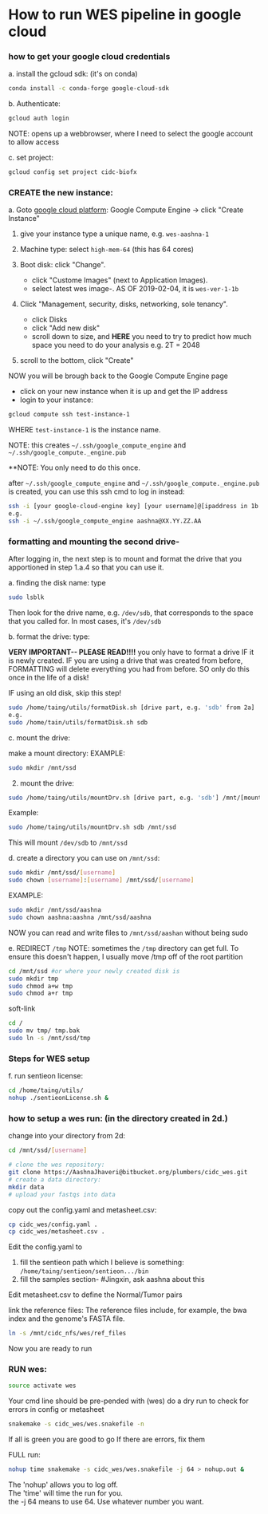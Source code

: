 
# How to run WES pipeline in google cloud


### how to get your google cloud credentials
   a. install the gcloud sdk: (it's on conda)
   
   ```bash
   conda install -c conda-forge google-cloud-sdk
   ```

   b. Authenticate:

   ```bash
   gcloud auth login
   ```

   NOTE: opens up a webbrowser, where I need to select the google account to allow access
   
   c. set project:

   ```bash
   gcloud config set project cidc-biofx
   ```



###  CREATE the new instance:

a. Goto [google cloud platform](https://console.cloud.google.com/): Google Compute Engine -> click "Create Instance"

1. give your instance type a unique name, e.g. `wes-aashna-1`

2. Machine type: select `high-mem-64`  (this has 64 cores)

3. Boot disk: click "Change". 
      - click "Custome Images" (next to Application Images).
      - select latest wes image-. AS OF 2019-02-04, it is `wes-ver-1-1b`
      
4. Click "Management, security, disks, networking, sole tenancy".
      - click Disks
      - click "Add new disk"
      - scroll down to size, and **HERE** you need to try to predict
      how much space you need to do your analysis e.g. 2T = 2048 

5. scroll to the bottom, click "Create"
      
NOW you will be brough back to the Google Compute Engine page

   - click on your new instance when it is up and get the IP address
   - login to your instance:

```bash
gcloud compute ssh test-instance-1
```

WHERE `test-instance-1` is the instance name.

NOTE: this creates `~/.ssh/google_compute_engine` and `~/.ssh/google_compute._engine.pub`
   
**NOTE: You only need to do this once.

after `~/.ssh/google_compute_engine` and `~/.ssh/google_compute._engine.pub` is created, you can use this ssh cmd to log in instead:
      
```bash
ssh -i [your google-cloud-engine key] [your username]@[ipaddress in 1b.]
e.g. 
ssh -i ~/.ssh/google_compute_engine aashna@XX.YY.ZZ.AA
```

###  formatting and mounting the second drive-

After logging in, the next step is to mount and format the drive that you apportioned in step 1.a.4 so that you can use it.

a. finding the disk name: type

```bash    
sudo lsblk
```

Then look for the drive name, e.g. `/dev/sdb`, that corresponds to the  space that you called for.  In most cases, it's `/dev/sdb`
      

b. format the drive: type:

**VERY IMPORTANT-- PLEASE READ!!!!**
you only have to format a drive IF it is newly created.  IF you are using a drive that was created from before, FORMATTING will delete everything you had from
before.  SO only do this once in the life of a disk!

IF using an old disk, skip this step!
      

```bash
sudo /home/taing/utils/formatDisk.sh [drive part, e.g. 'sdb' from 2a]
e.g.
sudo /home/tain/utils/formatDisk.sh sdb
```

c. mount the drive:

make a mount directory: 
EXAMPLE:

```bash
sudo mkdir /mnt/ssd
```


2. mount the drive:

```bash
sudo /home/taing/utils/mountDrv.sh [drive part, e.g. 'sdb'] /mnt/[mount point from above]
```

Example:

```bash
sudo /home/taing/utils/mountDrv.sh sdb /mnt/ssd 
```

This will mount `/dev/sdb` to `/mnt/ssd`

d. create a directory you can use on `/mnt/ssd`:

```bash
sudo mkdir /mnt/ssd/[username] 
sudo chown [username]:[username] /mnt/ssd/[username]
```

EXAMPLE:

```bash
sudo mkdir /mnt/ssd/aashna 
sudo chown aashna:aashna /mnt/ssd/aashna
```

NOW you can read and write files to `/mnt/ssd/aashan` without being sudo

e. REDIRECT `/tmp`
NOTE: sometimes the `/tmp` directory can get full. To ensure this doesn't happen, I usually move /tmp off of the root partition


```bash
cd /mnt/ssd #or where your newly created disk is
sudo mkdir tmp
sudo chmod a+w tmp
sudo chmod a+r tmp
```

soft-link

```bash
cd /
sudo mv tmp/ tmp.bak
sudo ln -s /mnt/ssd/tmp
```


### Steps for WES setup
   f. run sentieon license:

```bash
cd /home/taing/utils/
nohup ./sentieonLicense.sh &
```

### how to setup a wes run: (in the directory created in 2d.)

change into your directory from 2d:

```bash
cd /mnt/ssd/[username]

# clone the wes repository:
git clone https://AashnaJhaveri@bitbucket.org/plumbers/cidc_wes.git
# create a data directory:
mkdir data
# upload your fastqs into data
```

copy out the config.yaml and metasheet.csv:
      
```bash
cp cidc_wes/config.yaml .
cp cidc_wes/metasheet.csv .
```

Edit the config.yaml to 

1. fill the sentieon path which I believe is something: `/home/taing/sentieon/sentieon.../bin`
2. fill the  samples section- #Jingxin, ask aashna about this
      
Edit metasheet.csv to define the Normal/Tumor pairs

link the reference files:
The reference files include, for example, the bwa index and the genome's FASTA file.
      
```bash
ln -s /mnt/cidc_nfs/wes/ref_files
```

Now you are ready to run 

### RUN wes:

```bash
source activate wes
```

Your cmd line should be pre-pended with (wes)
do a dry run to check for errors in config or metasheet

```bash
snakemake -s cidc_wes/wes.snakefile -n
```

If all is green you are good to go
If there are errors, fix them

FULL run:

```bash
nohup time snakemake -s cidc_wes/wes.snakefile -j 64 > nohup.out &
```
The 'nohup' allows you to log off.  
The 'time' will time the run for you.  
the -j 64 means to use 64.  Use whatever number you want.
      
